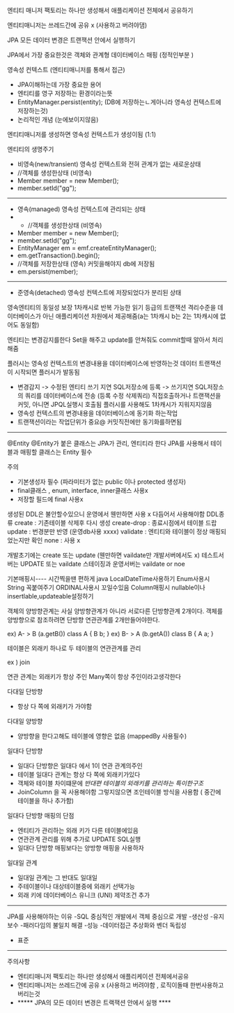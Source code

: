 
엔티티 매니저 팩토리는 하나만 생성해서 애플리케이션 전체에서 공유하기

엔티티매니저는 쓰레드간에 공유 x (사용하고 버려야댐)

JPA 모든 데이터 변경은 트랜잭션 안에서 실행하기 

JPA에서 가장 중요한것은 
객체와 관계형 데이터베이스 매핑 (정적인부분 )

영속성 컨텍스트 (엔티티매니저를 통해서 접근)
- JPA이해하는데 가장 중요한 용어
-  엔티티를 영구 저장하는 환경이라는뜻
- EntityManager.persist(entity); (DB에 저장하는ㄴ게아니라 영속성 컨텍스트에 저장하는것)
- 논리적인 개념 (눈에보이지않음)

엔티티매니저를 생성하면 영속성 컨텍스트가 생성이됨 (1:1)

엔티티의 생명주기
- 비영속(new/transient) 영속성 컨텍스트와  전혀 관계가 없는 새로운상태
- //객체를 생성한상태 (비영속)
- Member member = new Member();
- member.setId("gg");
- -----------------------------------
- 영속(managed) 영속성 컨텍스트에 관리되는 상태
- - //객체를 생성한상태 (비영속)
- Member member = new Member();
- member.setId("gg");
- EntityManager em = emf.createEntityManager();
- em.getTransaction().begin();
- //객체를 저장한상태 (영속) 커밋을해야지 db에 저장됨
- em.persist(member);
- ------------------------------------
- 준영속(detached) 영속성 컨텍스트에 저장되었다가 분리된 상태


영속엔티티의 동일성 보장
1차캐시로 반복 가능한 읽기 등급의 트랜잭션 격리수준을 데이터베이스가 아닌 애플리케이션 차원에서 제공해줌(a는 1차캐시 b는 2는 1차캐시에 없어도 동일함)


엔티티는 변경감지를한다 
Set을 해주고 update를 안쳐줘도 commit할때 알아서 처리해줌

플러시는 
영속성 컨텍스트의 변경내용을 데이터베이스에 반영하는것
데이터 트랜잭션이 시작되면 플러시가 발동됨
- 변경감지 -> 수정된 엔티티 쓰기 지연 SQL저장소에 등록 -> 쓰기지연 SQL저장소의 쿼리를 데이터베이스에 전송 (등록 수정 삭제쿼리)
직접호출하거나 트랜잭션을 커밋, 아니면 JPQL실행시 호출됨
플러시를 사용해도 1차캐시가 지워지지않음 
- 영속성 컨텍스트의 변경내용을 데이터베이스에 동기화 하는작업
- 트랜잭션이라는 작업단위가 중요@ 커밋직전에만 동기화를하면됨

-----------------------------------------------

@Entity
@Entity가 붙은 클래스는 JPA가 관리, 엔티티라 한다
JPA를 사용해서 테이블과 매핑할 클래스는 Entity 필수 

주의
- 기본생성자 필수 (파라미터가 없는 public 이나 protected 생성자)
- final클래스 , enum, interface, inner클래스 사용x
- 저장할 필드에 final 사용x

생성된 DDL은 불안할수있으니 운영에서 웬만하면 사용 x 다듬어서 사용해야함
DDL종류
create :  기존테이블 삭제후 다시 생성
create-drop : 종료시점에서 테이블 드랍
update : 번경분만 반영 (운영db사용 xxxx)
validate : 엔티티와 테이블이 정상 매핑되었는지만 확인
none : 사용 x

개발초기에는 create 또는 update (웬만하면 vaildate만 개발서버에서도 x)
테스트서버는 UPDATE 또는 vaildate
스테이징과 운영서버는 vaildate or noe



기본매핑시----
시간찍을땐 편하게 java LocalDateTime사용하기
Enum사용시 String 꼭붙여주기 ORDINAL사용시 꼬일수있음
Column매핑시 nullable이나 insertlable,updateable설정하기

객체의 양방향관계는 사실 양방향관계가 아니라 서로다른 단방향관계 2개이다.
객체를 양방향으로 참조하려면 단방향 연관관계를 2개만들어야한다.

ex) A- > B (a.getB())       class A {
                                    B b;
                                        }
ex) B- > A (b.getA())       class B {
                                    A a;
                                        }

테이블은 외래키 하나로 두 테이블의 연관관계를 관리

ex ) join
 

연관 관계는 외래키가 항상 주인 
Many쪽이 항상 주인이라고생각한다


다대일 단방향
- 항상 다 쪽에 외래키가 가야함

다대일 양방향
- 양방향을 한다고해도 테이블에 영향은 없음 (mappedBy 사용필수)

일대다 단방향
- 일대다 단방향은 일대다 에서 1이 연관 관계의주인
- 테이블 일대다 관계는 항상 다 쪽에 외래키가있다
- 객체와 테이블 차이떄문에 *반대편 테이블의 외래키를 관리하는 특이한구조*
- JoinColumn 을 꼭 사용해야함  그렇지않으면 조인테이블 방식을 사용함 ( 중간에 테이블을 하나 추가함)

일대다 단방향 매핑의 단점
- 엔티티가 관리하는 외래 키가 다른 테이블에있음
- 연관관계 관리를 위해 추가로 UPDATE SQL실행
- 일대다 단방향 매핑보다는 양방향 매핑을 사용하자


일대일 관계
- 일대일 관계는 그 반대도 일대일
- 주테이블이나 대상테이블중에 외래키 선택가능
- 외래 키에 데이터베이스 유니크 (UNI) 제약조건 추가
----------------------------------------------------------------------------------------
JPA를 사용해야하는 이유
-SQL 중심적인 개발에서 객체 중심으로 개발
-생산성
-유지보수
-패러다임의 불일치 해결
-성능
-데이터접근 추상화와 벤더 독립성
- 표준
------------------------------------------------------------------------------------------------
주의사항 
- 엔티티매니저 팩토리는 하나만 생성해서 애플리케이션 전체에서공유
- 엔티티매니저는 쓰레드간에 공유 x (사용하고 버려야함 , 로직이돌때 한번사용하고버리는것
- ***** JPA의 모든 데이터 변경은 트랙잭션 안에서 실행 ****

